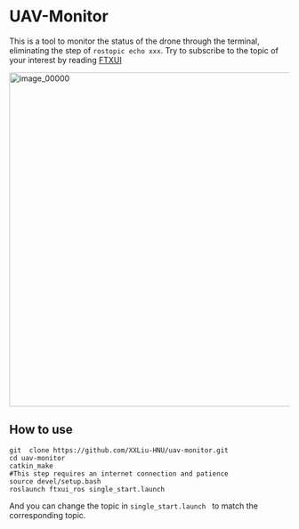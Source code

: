 # UAV-Monitor

This is a tool to monitor the status of the drone through the terminal, eliminating the step of `rostopic echo xxx`. Try to subscribe to the topic of your interest by reading [FTXUI](https://github.com/ArthurSonzogni/FTXUI)

<img src="https://github.com/user-attachments/assets/99abd26d-ba97-4fdd-9e58-1f276fb70bf8" alt="image_00000" width="600"/>

## How to use

```
git  clone https://github.com/XXLiu-HNU/uav-monitor.git
cd uav-monitor
catkin_make
#This step requires an internet connection and patience
source devel/setup.bash
roslaunch ftxui_ros single_start.launch 
```

And you can change the topic in `single_start.launch ` to match the corresponding topic.
